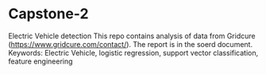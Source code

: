 # Capstone-2
Electric Vehicle detection
This repo contains analysis of data from Gridcure (https://www.gridcure.com/contact/).
The report is in the soerd document.
Keywords: Electric Vehicle, logistic regression, support vector classification, feature engineering
